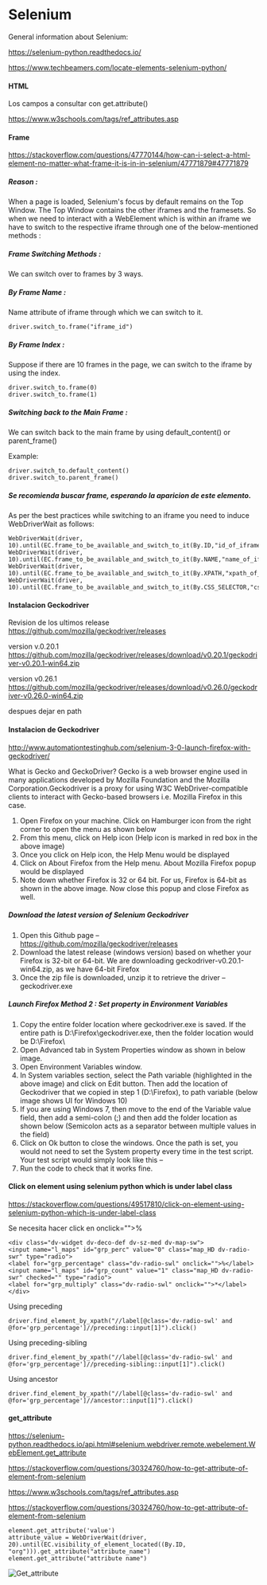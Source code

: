 # Selenium
General information about Selenium:

https://selenium-python.readthedocs.io/

https://www.techbeamers.com/locate-elements-selenium-python/



#### HTML

Los campos a consultar con get.attribute()

https://www.w3schools.com/tags/ref_attributes.asp



#### Frame

https://stackoverflow.com/questions/47770144/how-can-i-select-a-html-element-no-matter-what-frame-it-is-in-in-selenium/47771879#47771879


##### Reason :

When a page is loaded, Selenium's focus by default remains on the Top Window. The Top Window contains the other iframes and the framesets. So when we need to interact with a WebElement which is within an iframe we have to switch to the respective iframe through one of the below-mentioned methods :

##### Frame Switching Methods :

We can switch over to frames by 3 ways.

##### By Frame Name :

Name attribute of iframe through which we can switch to it.
```
driver.switch_to.frame("iframe_id")
```

##### By Frame Index :

Suppose if there are 10 frames in the page, we can switch to the iframe by using the index.
```
driver.switch_to.frame(0)
driver.switch_to.frame(1)
```

##### Switching back to the Main Frame :

We can switch back to the main frame by using default_content() or parent_frame()

Example:

```
driver.switch_to.default_content()
driver.switch_to.parent_frame()

```
##### Se recomienda buscar frame, esperando la aparicion de este elemento.

As per the best practices while switching to an iframe you need to induce WebDriverWait as follows:

```
WebDriverWait(driver, 10).until(EC.frame_to_be_available_and_switch_to_it(By.ID,"id_of_iframe"))
WebDriverWait(driver, 10).until(EC.frame_to_be_available_and_switch_to_it(By.NAME,"name_of_iframe"))
WebDriverWait(driver, 10).until(EC.frame_to_be_available_and_switch_to_it(By.XPATH,"xpath_of_iframe"))
WebDriverWait(driver, 10).until(EC.frame_to_be_available_and_switch_to_it(By.CSS_SELECTOR,"css_of_iframe"))
```

#### Instalacion Geckodriver

Revision de los ultimos release
https://github.com/mozilla/geckodriver/releases

version v.0.20.1
https://github.com/mozilla/geckodriver/releases/download/v0.20.1/geckodriver-v0.20.1-win64.zip

version v0.26.1
https://github.com/mozilla/geckodriver/releases/download/v0.26.0/geckodriver-v0.26.0-win64.zip

despues dejar en path

#### Instalacion de Geckodriver

http://www.automationtestinghub.com/selenium-3-0-launch-firefox-with-geckodriver/

What is Gecko and GeckoDriver? Gecko is a web browser engine used in many applications developed by Mozilla Foundation and the Mozilla Corporation.Geckodriver is a proxy for using W3C WebDriver-compatible clients to interact with Gecko-based browsers i.e. Mozilla Firefox in this case.


1. Open Firefox on your machine. Click on Hamburger icon from the right corner to open the menu as shown below
2. From this menu, click on Help icon (Help icon is marked in red box in the above image)
3. Once you click on Help icon, the Help Menu would be displayed
4. Click on About Firefox from the Help menu. About Mozilla Firefox popup would be displayed
5. Note down whether Firefox is 32 or 64 bit. For us, Firefox is 64-bit as shown in the above image. Now close this popup and close Firefox as well.


##### Download the latest version of Selenium Geckodriver

1. Open this Github page – https://github.com/mozilla/geckodriver/releases
2. Download the latest release (windows version) based on whether your Firefox is 32-bit or 64-bit. We are downloading geckodriver-v0.20.1-win64.zip, as we have 64-bit Firefox
3. Once the zip file is downloaded, unzip it to retrieve the driver – geckodriver.exe

##### Launch Firefox Method 2 : Set property in Environment Variables
1. Copy the entire folder location where geckodriver.exe is saved. If the entire path is D:\Firefox\geckodriver.exe, then the folder location would be D:\Firefox\
2. Open Advanced tab in System Properties window as shown in below image.
3. Open Environment Variables window. 
4. In System variables section, select the Path variable (highlighted in the above image) and click on Edit button. Then add the location of Geckodriver that we copied in step 1 (D:\Firefox\), to path variable (below image shows UI for Windows 10)
5. If you are using Windows 7, then move to the end of the Variable value field, then add a semi-colon (;) and then add the folder location as shown below (Semicolon acts as a separator between multiple values in the field)
6. Click on Ok button to close the windows. Once the path is set, you would not need to set the System property every time in the test script. Your test script would simply look like this – 
7. Run the code to check that it works fine.


#### Click on element using selenium python which is under label class

https://stackoverflow.com/questions/49517810/click-on-element-using-selenium-python-which-is-under-label-class

Se necesita hacer click en onclick="">%</label>
```
<div class="dv-widget dv-deco-def dv-sz-med dv-map-sw">
<input name="l_maps" id="grp_perc" value="0" class="map_HD dv-radio-swr" type="radio">
<label for="grp_percentage" class="dv-radio-swl" onclick="">%</label>
<input name="l_maps" id="grp_count" value="1" class="map_HD dv-radio-swr" checked="" type="radio">
<label for="grp_multiply" class="dv-radio-swl" onclick="">*</label></div>

```

Using preceding
```
driver.find_element_by_xpath("//label[@class='dv-radio-swl' and @for='grp_percentage']//preceding::input[1]").click()
```

Using preceding-sibling
```
driver.find_element_by_xpath("//label[@class='dv-radio-swl' and @for='grp_percentage']//preceding-sibling::input[1]").click()
```

Using ancestor
```
driver.find_element_by_xpath("//label[@class='dv-radio-swl' and @for='grp_percentage']//ancestor::input[1]").click()
```


#### get_attribute


https://selenium-python.readthedocs.io/api.html#selenium.webdriver.remote.webelement.WebElement.get_attribute

https://stackoverflow.com/questions/30324760/how-to-get-attribute-of-element-from-selenium

https://www.w3schools.com/tags/ref_attributes.asp

https://stackoverflow.com/questions/30324760/how-to-get-attribute-of-element-from-selenium



```
element.get_attribute('value')
attribute_value = WebDriverWait(driver, 20).until(EC.visibility_of_element_located((By.ID, "org"))).get_attribute("attribute_name")
element.get_attribute("attribute name")

```
![Get_attribute](https://user-images.githubusercontent.com/17385297/76143861-95373300-6059-11ea-927d-e407624c0ba4.JPG)


